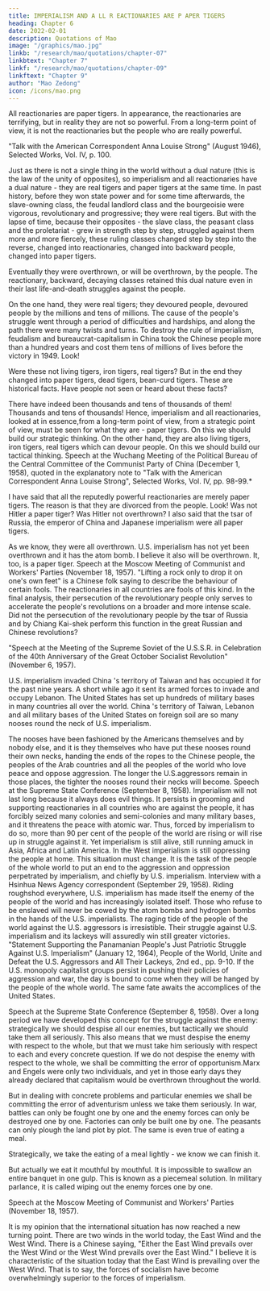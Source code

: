 ```yaml
---
title: IMPERIALISM AND A LL R EACTIONARIES ARE P APER TIGERS
heading: Chapter 6
date: 2022-02-01
description: Quotations of Mao
image: "/graphics/mao.jpg"
linkb: "/research/mao/quotations/chapter-07"
linkbtext: "Chapter 7"
linkf: "/research/mao/quotations/chapter-09"
linkftext: "Chapter 9"
author: "Mao Zedong"
icon: /icons/mao.png
---
```



All reactionaries are paper tigers. In appearance, the reactionaries are terrifying, but in reality they are not so powerful. From a long-term point of view, it is not the reactionaries but the people who are really powerful. 

"Talk with the American Correspondent Anna Louise Strong" (August 1946), Selected
Works, Vol. IV, p. 100.

Just as there is not a single thing in the world without a dual nature (this is the law of the unity of opposites), so imperialism and all reactionaries have a dual nature - they are real tigers and paper tigers at the same time. In past history, before they won state power and for some time afterwards, the slave-owning class, the feudal landlord class and the bourgeoisie were vigorous, revolutionary and progressive; they were real tigers. But with the lapse of time, because their opposites - the slave class, the peasant class and the proletariat - grew in strength step by step, struggled against them more and more fiercely, these ruling classes changed step by step into the reverse, changed into reactionaries, changed into backward people, changed into paper tigers. 

Eventually they were overthrown, or will be overthrown, by the people. The reactionary, backward, decaying classes retained this dual nature even in their last life-and-death struggles against the people. 

On the one hand, they were real tigers; they devoured people, devoured people by the millions and tens of millions. The cause of the people's struggle went through a period of difficulties and hardships, and along the path there were many twists and turns. To destroy the rule of imperialism, feudalism and bureaucrat-capitalism in China took the Chinese people more than a hundred years and cost them tens of millions of lives before the victory in 1949. Look!

Were these not living tigers, iron tigers, real tigers? But in the end they changed into paper tigers, dead tigers, bean-curd tigers. These are historical facts. Have people not seen or heard about these facts? 

There have indeed been thousands and tens of thousands of them! Thousands and tens of thousands! Hence, imperialism and all reactionaries, looked at in essence,from a long-term point of view, from a strategic point of view, must be seen for what they are - paper tigers. On this we should build our strategic thinking. On the other hand, they are also living tigers, iron tigers, real tigers
which can devour people. On this we should build our tactical thinking.
Speech at the Wuchang Meeting of the Political Bureau of the Central Committee of
the Communist Party of China (December 1, 1958), quoted in the explanatory note to
"Talk with the American Correspondent Anna Louise Strong", Selected Works, Vol.
IV, pp. 98-99.*

I have said that all the reputedly powerful reactionaries are merely paper tigers. The reason is that they are divorced from the people. Look! Was not Hitler a paper tiger? Was Hitler not overthrown? I also said that the tsar of Russia, the emperor of China and Japanese imperialism were all paper tigers.

As we know, they were all overthrown. U.S. imperialism has not yet been overthrown and it has the atom bomb. I believe it also will be overthrown. It, too, is a paper tiger.
Speech at the Moscow Meeting of Communist and Workers' Parties (November 18,
1957).
"Lifting a rock only to drop it on one's own feet" is a Chinese folk saying to
describe the behaviour of certain fools. The reactionaries in all countries are
fools of this kind. In the final analysis, their persecution of the revolutionary
people only serves to accelerate the people's revolutions on a broader and
more intense scale. Did not the persecution of the revolutionary people by the
tsar of Russia and by Chiang Kai-shek perform this function in the great
Russian and Chinese revolutions?

"Speech at the Meeting of the Supreme Soviet of the U.S.S.R. in Celebration of the 40th Anniversary of the Great October Socialist Revolution" (November 6, 1957). 

U.S. imperialism invaded China 's territory of Taiwan and has occupied it for the past nine years. A short while ago it sent its armed forces to invade and occupy Lebanon. The United States has set up hundreds of military bases in many countries all over the world. China 's territory of Taiwan, Lebanon and all military bases of the United States on foreign soil are so many nooses round the neck of U.S. imperialism. 

The nooses have been fashioned by the Americans themselves and by nobody else, and it is they themselves who have put these nooses round their own necks, handing the ends of the ropes to
the Chinese people, the peoples of the Arab countries and all the peoples of
the world who love peace and oppose aggression. The longer the U.S.aggressors remain in those places, the tighter the nooses round their necks
will become.
Speech at the Supreme State Conference (September 8, 1958).
Imperialism will not last long because it always does evil things. It persists in
grooming and supporting reactionaries in all countries who are against the
people, it has forcibly seized many colonies and semi-colonies and many
military bases, and it threatens the peace with atomic war. Thus, forced by
imperialism to do so, more than 90 per cent of the people of the world are
rising or will rise up in struggle against it. Yet imperialism is still alive, still
running amuck in Asia, Africa and Latin America. In the West imperialism is
still oppressing the people at home. This situation must change. It is the task
of the people of the whole world to put an end to the aggression and
oppression perpetrated by imperialism, and chiefly by U.S. imperialism.
Interview with a Hsinhua News Agency correspondent (September 29, 1958).
Riding roughshod everywhere, U.S. imperialism has made itself the enemy of
the people of the world and has increasingly isolated itself. Those who refuse
to be enslaved will never be cowed by the atom bombs and hydrogen bombs
in the hands of the U.S. imperialists. The raging tide of the people of the
world against the U.S. aggressors is irresistible. Their struggle against U.S.
imperialism and its lackeys will assuredly win still greater victories.
"Statement Supporting the Panamanian People's Just Patriotic Struggle Against U.S.
Imperialism" (January 12, 1964), People of the World, Unite and Defeat the U.S.
Aggressors and All Their Lackeys, 2nd ed., pp. 9-10.
If the U.S. monopoly capitalist groups persist in pushing their policies of
aggression and war, the day is bound to come when they will be hanged by
the people of the whole world. The same fate awaits the accomplices of the
United States.

Speech at the Supreme State Conference (September 8, 1958).
Over a long period we have developed this concept for the struggle against
the enemy: strategically we should despise all our enemies, but tactically we
should take them all seriously. This also means that we must despise the
enemy with respect to the whole, but that we must take him seriously with
respect to each and every concrete question. If we do not despise the enemy
with respect to the whole, we shall be committing the error of opportunism.Marx and Engels were only two individuals, and yet in those early days they already declared that capitalism would be overthrown throughout the world.

But in dealing with concrete problems and particular enemies we shall be committing the error of adventurism unless we take them seriously. In war, battles can only be fought one by one and the enemy forces can only be destroyed one by one. Factories can only be built one by one. The peasants can only plough the land plot by plot. The same is even true of eating a meal.

Strategically, we take the eating of a meal lightly - we know we can finish it.

But actually we eat it mouthful by mouthful. It is impossible to swallow an entire banquet in one gulp. This is known as a piecemeal solution. In military parlance, it is called wiping out the enemy forces one by one.

Speech at the Moscow Meeting of Communist and Workers' Parties (November 18, 1957).

It is my opinion that the international situation has now reached a new turning point. There are two winds in the world today, the East Wind and the West Wind. There is a Chinese saying, "Either the East Wind prevails over the West Wind or the West Wind prevails over the East Wind." I believe it is characteristic of the situation today that the East Wind is prevailing over the
West Wind. That is to say, the forces of socialism have become
overwhelmingly superior to the forces of imperialism.
